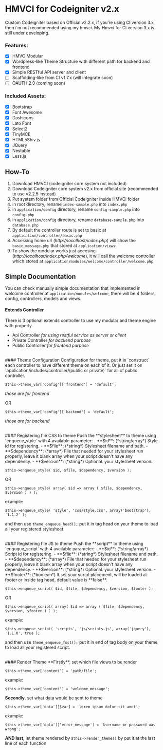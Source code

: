 # HMVCI for Codeigniter v2.x
Custom Codeigniter based on Official v2.2.x, if you're using CI version 3.x then i'm not recommended
using my hmvci. My Hmvci for CI version 3.x is still under developing.

### Features:
- [x] HMVC Modular
- [x] Wordpress-like Theme Structure with different path for backend and frontend
- [x] Simple RESTful API server and client
- [ ] Scaffolding-like from CI v1.7.x (will integrate soon)
- [ ] OAUTH 2.0 (coming soon)

### Included Assets:
- [x] Bootstrap
- [x] Font Awesome
- [x] Dashicons
- [x] Lato Font
- [x] Select2
- [x] TinyMCE
- [x] HTML5Shiv.js
- [x] JQuery
- [x] Nestable
- [x] Less.js

## How-To
1.  Download HMVCI (codeigniter core system not included)
2.  Download Codeigniter core system v2.x from official site (recommended to use v2.2.5 instead)
3.  Put system folder from Official Codeigniter inside HMVCI folder
4.  in root directory, rename `index-sample.php` into `index.php`
5.  in `application/config` directory, rename `config-sample.php` into `config.php`
6.  in `application/config` directory, rename `database-sample.php` into `database.php`
7.  By default the controller route is set to basic at `application/controller/basic.php`
8.  Accessing home url (*http://localhost/index.php*) will show the `basic_message.php` that stored at `application/views`.
9. To show the modular works just accesing (*http://localhost/index.php/welcome*), it will call the welcome controller which stored at `application/modules/welcome/controller/welcome.php`

## Simple Documentation
You can check manually simple documentation that implemented in welcome controller at `application/modules/welcome`, 
there will be 4 folders, config, controllers, models and views.

#### Extends Controller
There is 3 optional extends controller to use my modular and theme engine with properly.
- Api Controller *for using restful service as server or client*
- Private Controller *for backend purpose*
- Public Controller *for frontend purpose*

<br>
#### Theme Configuration
Configuration for theme, put it in `construct` each controller to have different theme on each of it. Or
just set it on `application/includes/controller/(public or private)` for all of public controller.

	$this->theme_var['config']['frontend'] = 'default';
*those are for frontend*

OR

	$this->theme_var['config']['backend'] = 'default';
*those are for backend*

<br>
#### Registering file CSS to theme
Push the **stylesheet** to theme using `enqueue_style` with 4 available parameter:
- **$id**: (*string/array*) Style id for registering.
- **$file**: (*string*) Stylesheet filename and path.
- **$dependency**: (*array*) File that needed for your stylesheet run properly, leave it blank array when your script doesn't have any dependency.
- **$version**: (*string*) Optional. your stylesheet version.

<!-- -->

	$this->enqueue_style( $id, $file, $dependency, $version );

OR

	$this->enqueue_style( array( $id => array ( $file, $dependency, $version ) ) );

example:

	$this->enqueue_style( 'style', 'css/style.css', array('bootstrap'), '1.1.2' );

and then use `theme_enqueue_head();` put it in tag head on your theme to load all your registered stylesheet.

<br>
#### Registering file JS to theme
Push the **script** to theme using `enquque_script` with 4 available parameter:
- **$id**: (*string/array*) Script id for registering.
- **$file**: (*string*) Stylesheet filename and path.
- **$dependency**: (*array*) File that needed for your stylesheet run properly, leave it blank array when your script doesn't have any dependency.
- **$version**: (*string*) Optional. your stylesheet version.
- **$footer**: (*boolean*) It set your script placement, will be loaded at footer or inside tag head, default value is **false**.

<!-- -->

	$this->enqueue_script( $id, $file, $dependency, $version, $footer );

OR

	$this->enqueue_script( array( $id => array ( $file, $dependency, $version, $footer ) ) );

example:

	$this->enqueue_script( 'scripts', 'js/scripts.js', array('jquery'), '1.1.0', true );

and then use `theme_enqueue_foot();` put it in end of tag body on your theme to load all your registered script.

<br>
#### Render Theme
**Firstly**, set which file views to be render

	$this->theme_var['content'] = 'path/file';

example:

	$this->theme_var['content'] = 'welcome_message';

**Secondly**, set what data would be sent to theme

	$this->theme_var['data'][$var] = 'lorem ipsum dolor sit amet';

example:

	$this->theme_var['data']['error_message'] = 'Username or password was wrong';

**AND last**, let theme rendered by `$this->render_theme()` by put it at the last line of each function